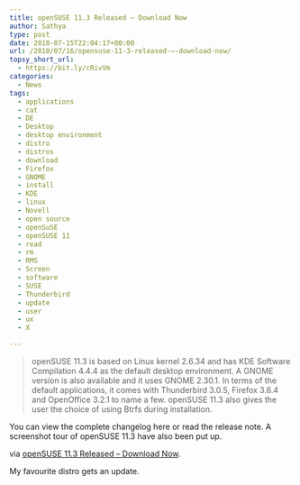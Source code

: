 ```yaml
---
title: openSUSE 11.3 Released – Download Now
author: Sathya
type: post
date: 2010-07-15T22:04:17+00:00
url: /2010/07/16/opensuse-11-3-released-–-download-now/
topsy_short_url:
  - https://bit.ly/cRivVm
categories:
  - News
tags:
  - applications
  - cat
  - DE
  - Desktop
  - desktop environment
  - distro
  - distros
  - download
  - Firefox
  - GNOME
  - install
  - KDE
  - linux
  - Novell
  - open source
  - openSuSE
  - openSUSE 11
  - read
  - rm
  - RMS
  - Screen
  - software
  - SUSE
  - Thunderbird
  - update
  - user
  - ux
  - X

---
```

> openSUSE 11.3 is based on Linux kernel 2.6.34 and has KDE Software Compilation 4.4.4 as the default desktop environment. A GNOME version is also available and it uses GNOME 2.30.1. In terms of the default applications, it comes with Thunderbird 3.0.5, Firefox 3.6.4 and OpenOffice 3.2.1 to name a few. openSUSE 11.3 also gives the user the choice of using Btrfs during installation.

You can view the complete changelog here or read the release note. A screenshot tour of openSUSE 11.3 have also been put up.

via [openSUSE 11.3 Released – Download Now][1].

My favourite distro gets an update.

 [1]: https://techie-buzz.com/foss/opensuse-11-3-released-download-now.html
